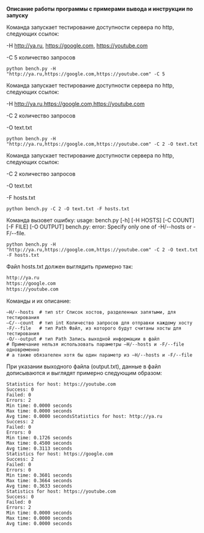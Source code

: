 **Описание работы программы с примерами вывода и инструкции по запуску**

Команда запускает тестирование доступности сервера по http, следующих ссылок:

-H http://ya.ru, https://google.com, https://youtube.com

-C 5 количество запросов
```
python bench.py -H "http://ya.ru,https://google.com,https://youtube.com" -C 5
```
Команда запускает тестирование доступности сервера по http, следующих ссылок:

-H http://ya.ru,https://google.com,https://youtube.com

-C 2 количество запросов

-O text.txt

```
python bench.py -H "http://ya.ru,https://google.com,https://youtube.com" -C 2 -O text.txt
```
Команда запускает тестирование доступности сервера по http, следующих ссылок:

-C 2 количество запросов

-O text.txt

-F hosts.txt

```
python bench.py -C 2 -O text.txt -F hosts.txt
```

Команда вызовет ошибку:
usage: bench.py [-h] [-H HOSTS] [-C COUNT] [-F FILE] [-O OUTPUT]
bench.py: error: Specify only one of -H/--hosts or -F/--file.

```
python bench.py -H "http://ya.ru,https://google.com,https://youtube.com" -C 2 -O text.txt -F hosts.txt
```

Файл hosts.txt должен выглядить примерно так:
```txt
http://ya.ru
https://google.com
https://youtube.com
```

Команды и их описание:
```
–H/--hosts  # тип str Список хостов, разделенных запятыми, для тестирования
–C/--count  # тип int Количество запросов для отправки каждому хосту
-F/--file   # тип Path Файл, из которого будут считаны хосты для тестирования
-O/--output # тип Path Запись выходной информации в файл
# Примечание нельзя использовать параметры –H/--hosts и -F/--file одновременно
# а также обязателен хотя бы один параметр из –H/--hosts и -F/--file
```

При указании выходного файла (output.txt), данные в файл дописываются и выглядят примерно следующим образом:
```
Statistics for host: https://youtube.com
Success: 0
Failed: 0
Errors: 2
Min time: 0.0000 seconds
Max time: 0.0000 seconds
Avg time: 0.0000 secondsStatistics for host: http://ya.ru
Success: 2
Failed: 0
Errors: 0
Min time: 0.1726 seconds
Max time: 0.4500 seconds
Avg time: 0.3113 seconds
Statistics for host: https://google.com
Success: 2
Failed: 0
Errors: 0
Min time: 0.3601 seconds
Max time: 0.3664 seconds
Avg time: 0.3633 seconds
Statistics for host: https://youtube.com
Success: 0
Failed: 0
Errors: 2
Min time: 0.0000 seconds
Max time: 0.0000 seconds
Avg time: 0.0000 seconds
```